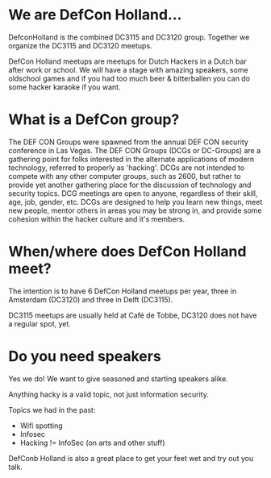 # We are DefCon Holland...

DefconHolland is the combined DC3115 and DC3120 group. Together we organize the DC3115 and DC3120 meetups.

DefCon Holland meetups are meetups for Dutch Hackers in a Dutch bar after work or school. We will have a stage with amazing speakers, some oldschool games and if you had too much beer & bitterballen you can do some hacker karaoke if you want.

# What is a DefCon group?

The DEF CON Groups were spawned from the annual DEF CON security conference in Las Vegas. The DEF CON Groups (DCGs or DC-Groups) are a gathering point for folks interested in the alternate applications of modern technology, referred to properly as 'hacking'. DCGs are not intended to compete with any other computer groups, such as 2600, but rather to provide yet another gathering place for the discussion of technology and security topics. DCG meetings are open to anyone, regardless of their skill, age, job, gender, etc. DCGs are designed to help you learn new things, meet new people, mentor others in areas you may be strong in, and provide some cohesion within the hacker culture and it's members.

# When/where does DefCon Holland meet?

The intention is to have 6 DefCon Holland meetups per year, three in Amsterdam (DC3120) and three in Delft (DC3115).

DC3115 meetups are usually held at Café de Tobbe, DC3120 does not have a regular spot, yet.

# Do you need speakers

Yes we do! We want to give seasoned and starting speakers alike.

Anything hacky is a valid topic, not just information security.

Topics we had in the past:
* Wifi spotting
* Infosec
* Hacking != InfoSec (on arts and other stuff)

DefConb Holland is also a great place to get your feet wet and try out you talk.


